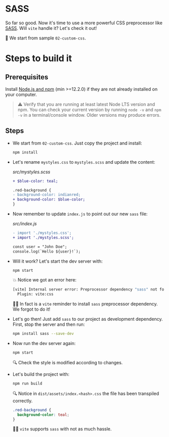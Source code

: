 # SASS

So far so good. Now it's time to use a more powerful CSS preprocessor like [SASS](https://sass-lang.com/). Will `vite` handle it? Let's check it out!

📌 We start from sample `02-custom-css`.

# Steps to build it

## Prerequisites

Install [Node.js and npm](https://nodejs.org/en/) (min >=12.2.0) if they are not already installed on your computer.

> ⚠ Verify that you are running at least latest Node LTS version and npm. You can check your current version by running `node -v` and `npm -v` in a terminal/console window. Older versions may produce errors.

## Steps

- We start from `02-custom-css`. Just copy the project and install:

  ```bash
  npm install
  ```

- Let's rename `mystyles.css` to `mystyles.scss` and update the content:

  _src/mystyles.scss_

  ```diff
  + $blue-color: teal;

  .red-background {
  - background-color: indianred;
  + background-color: $blue-color;
  }
  ```

- Now remember to update `index.js` to point out our new `sass` file:

  _src/index.js_

  ```diff
  - import './mystyles.css';
  + import './mystyles.scss';

  const user = "John Doe";
  console.log(`Hello ${user}!`);
  ```

- Will it work? Let's start the dev server with:

  ```bash
  npm start
  ```

  💥 Notice we got an error here:

  ```cmd
  [vite] Internal server error: Preprocessor dependency "sass" not found. Did you install it?
    Plugin: vite:css
  ```

  👍🏼 In fact is a `vite` reminder to install `sass` preprocessor dependency. We forgot to do it!

- Let's go then! Just add `sass` to our project as development dependency. First, stop the server and then run:

  ```bash
  npm install sass --save-dev
  ```

- Now run the dev server again:

  ```bash
  npm start
  ```

  🔍 Check the style is modified according to changes.

- Let's build the project with:

  ```bash
  npm run build
  ```

  🔍 Notice in `dist/assets/index.<hash>.css` the file has been transpiled correctly.

  ```css
  .red-background {
    background-color: teal;
  }
  ```

  👍🏼 `vite` supports `sass` with not as much hassle.
